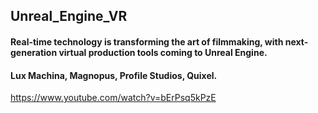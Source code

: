 ## Unreal_Engine_VR
#### Real-time technology is transforming the art of filmmaking, with next-generation virtual production tools coming to Unreal Engine. 
#### Lux Machina, Magnopus, Profile Studios, Quixel.

https://www.youtube.com/watch?v=bErPsq5kPzE
